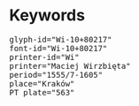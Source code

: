 # Keywords
<pre>
glyph-id="Wi-10+80217"
font-id="Wi-10+80217"
printer-id="Wi"
printer="Maciej Wirzbięta"
period="1555/7-1605"
place="Kraków"
PT plate="563"
</pre>
